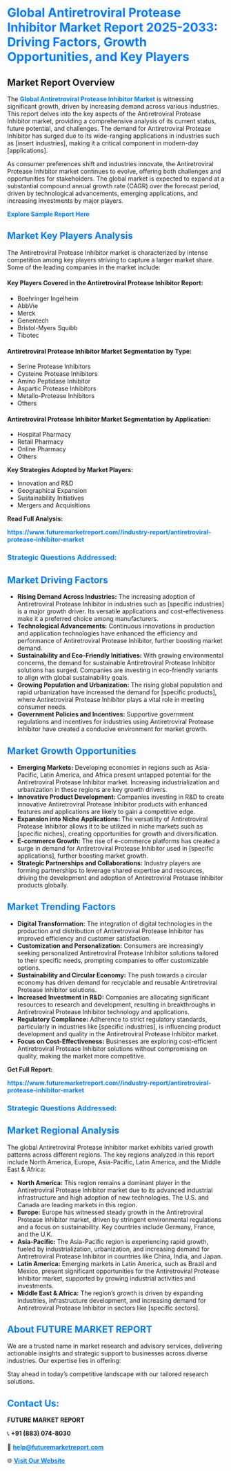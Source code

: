 <h1 style="color: #007BFF;">Global Antiretroviral Protease Inhibitor Market Report 2025-2033: Driving Factors, Growth Opportunities, and Key Players</h1>

<section id="overview">
<h2>Market Report Overview</h2>
<p>The <a href="https://www.futuremarketreport.com//industry-report/antiretroviral-protease-inhibitor-market" style="color: #007BFF; text-decoration: none;"><strong>Global Antiretroviral Protease Inhibitor Market</strong></a> is witnessing significant growth, driven by increasing demand across various industries. This report delves into the key aspects of the Antiretroviral Protease Inhibitor market, providing a comprehensive analysis of its current status, future potential, and challenges. The demand for Antiretroviral Protease Inhibitor has surged due to its wide-ranging applications in industries such as [insert industries], making it a critical component in modern-day [applications].</p>
<p>As consumer preferences shift and industries innovate, the Antiretroviral Protease Inhibitor market continues to evolve, offering both challenges and opportunities for stakeholders. The global market is expected to expand at a substantial compound annual growth rate (CAGR) over the forecast period, driven by technological advancements, emerging applications, and increasing investments by major players.</p>
</section>

<section id="overview">
<p><a href="https://www.futuremarketreport.com//request-sample/reportId=79490" style="color: #007BFF; text-decoration: none;"><strong>Explore Sample Report Here</strong></a></p>
</section>

<section id="key-players">
<h2 style="color: #007BFF;">Market Key Players Analysis</h2>
<p>The Antiretroviral Protease Inhibitor market is characterized by intense competition among key players striving to capture a larger market share. Some of the leading companies in the market include:</p>
<h4>Key Players Covered in the Antiretroviral Protease Inhibitor Report:</h4>
<ul><li>Boehringer Ingelheim</li><li>AbbVie</li><li>Merck</li><li>Genentech</li><li>Bristol-Myers Squibb</li><li>Tibotec</li></ul>
<h4>Antiretroviral Protease Inhibitor Market Segmentation by Type:</h4>
<ul><li>Serine Protease Inhibitors</li><li>Cysteine Protease Inhibitors</li><li>Amino Peptidase Inhibitor</li><li>Aspartic Protease Inhibitors</li><li>Metallo-Protease Inhibitors</li><li>Others</li></ul>

<h4>Antiretroviral Protease Inhibitor Market Segmentation by Application:</h4>
<ul><li>Hospital Pharmacy</li><li>Retail Pharmacy</li><li>Online Pharmacy</li><li>Others</li></ul>
<p><strong>Key Strategies Adopted by Market Players:</strong></p>
<ul>
<li>Innovation and R&D</li>
<li>Geographical Expansion</li>
<li>Sustainability Initiatives</li>
<li>Mergers and Acquisitions</li>
</ul>
</section>

<section>
<p><strong>Read Full Analysis: </strong></p><a href="https://www.futuremarketreport.com//industry-report/antiretroviral-protease-inhibitor-market" style="color: #007BFF; text-decoration: none;"><strong>https://www.futuremarketreport.com//industry-report/antiretroviral-protease-inhibitor-market</strong></a>
<h3 style="color: #007BFF;">Strategic Questions Addressed:</h3>
</section>

<section id="driving-factors">
<h2 style="color: #007BFF;">Market Driving Factors</h2>
<ul>
<li><strong>Rising Demand Across Industries:</strong> The increasing adoption of Antiretroviral Protease Inhibitor in industries such as [specific industries] is a major growth driver. Its versatile applications and cost-effectiveness make it a preferred choice among manufacturers.</li>
<li><strong>Technological Advancements:</strong> Continuous innovations in production and application technologies have enhanced the efficiency and performance of Antiretroviral Protease Inhibitor, further boosting market demand.</li>
<li><strong>Sustainability and Eco-Friendly Initiatives:</strong> With growing environmental concerns, the demand for sustainable Antiretroviral Protease Inhibitor solutions has surged. Companies are investing in eco-friendly variants to align with global sustainability goals.</li>
<li><strong>Growing Population and Urbanization:</strong> The rising global population and rapid urbanization have increased the demand for [specific products], where Antiretroviral Protease Inhibitor plays a vital role in meeting consumer needs.</li>
<li><strong>Government Policies and Incentives:</strong> Supportive government regulations and incentives for industries using Antiretroviral Protease Inhibitor have created a conducive environment for market growth.</li>
</ul>
</section>

<section id="growth-opportunities">
<h2 style="color: #007BFF;">Market Growth Opportunities</h2>
<ul>
<li><strong>Emerging Markets:</strong> Developing economies in regions such as Asia-Pacific, Latin America, and Africa present untapped potential for the Antiretroviral Protease Inhibitor market. Increasing industrialization and urbanization in these regions are key growth drivers.</li>
<li><strong>Innovative Product Development:</strong> Companies investing in R&D to create innovative Antiretroviral Protease Inhibitor products with enhanced features and applications are likely to gain a competitive edge.</li>
<li><strong>Expansion into Niche Applications:</strong> The versatility of Antiretroviral Protease Inhibitor allows it to be utilized in niche markets such as [specific niches], creating opportunities for growth and diversification.</li>
<li><strong>E-commerce Growth:</strong> The rise of e-commerce platforms has created a surge in demand for Antiretroviral Protease Inhibitor used in [specific applications], further boosting market growth.</li>
<li><strong>Strategic Partnerships and Collaborations:</strong> Industry players are forming partnerships to leverage shared expertise and resources, driving the development and adoption of Antiretroviral Protease Inhibitor products globally.</li>
</ul>
</section>

<section id="trending-factors">
<h2 style="color: #007BFF;">Market Trending Factors</h2>
<ul>
<li><strong>Digital Transformation:</strong> The integration of digital technologies in the production and distribution of Antiretroviral Protease Inhibitor has improved efficiency and customer satisfaction.</li>
<li><strong>Customization and Personalization:</strong> Consumers are increasingly seeking personalized Antiretroviral Protease Inhibitor solutions tailored to their specific needs, prompting companies to offer customizable options.</li>
<li><strong>Sustainability and Circular Economy:</strong> The push towards a circular economy has driven demand for recyclable and reusable Antiretroviral Protease Inhibitor solutions.</li>
<li><strong>Increased Investment in R&D:</strong> Companies are allocating significant resources to research and development, resulting in breakthroughs in Antiretroviral Protease Inhibitor technology and applications.</li>
<li><strong>Regulatory Compliance:</strong> Adherence to strict regulatory standards, particularly in industries like [specific industries], is influencing product development and quality in the Antiretroviral Protease Inhibitor market.</li>
<li><strong>Focus on Cost-Effectiveness:</strong> Businesses are exploring cost-efficient Antiretroviral Protease Inhibitor solutions without compromising on quality, making the market more competitive.</li>
</ul>
</section>

<section>
<p><strong>Get Full Report: </strong></p><a href="https://www.futuremarketreport.com//industry-report/antiretroviral-protease-inhibitor-market" style="color: #007BFF; text-decoration: none;"><strong>https://www.futuremarketreport.com//industry-report/antiretroviral-protease-inhibitor-market</strong></a>
<h3 style="color: #007BFF;">Strategic Questions Addressed:</h3>
</section>


<section id="regional-analysis">
<h2 style="color: #007BFF;">Market Regional Analysis</h2>
<p>The global Antiretroviral Protease Inhibitor market exhibits varied growth patterns across different regions. The key regions analyzed in this report include North America, Europe, Asia-Pacific, Latin America, and the Middle East & Africa:</p>
<ul>
<li><strong>North America:</strong> This region remains a dominant player in the Antiretroviral Protease Inhibitor market due to its advanced industrial infrastructure and high adoption of new technologies. The U.S. and Canada are leading markets in this region.</li>
<li><strong>Europe:</strong> Europe has witnessed steady growth in the Antiretroviral Protease Inhibitor market, driven by stringent environmental regulations and a focus on sustainability. Key countries include Germany, France, and the U.K.</li>
<li><strong>Asia-Pacific:</strong> The Asia-Pacific region is experiencing rapid growth, fueled by industrialization, urbanization, and increasing demand for Antiretroviral Protease Inhibitor in countries like China, India, and Japan.</li>
<li><strong>Latin America:</strong> Emerging markets in Latin America, such as Brazil and Mexico, present significant opportunities for the Antiretroviral Protease Inhibitor market, supported by growing industrial activities and investments.</li>
<li><strong>Middle East & Africa:</strong> The region’s growth is driven by expanding industries, infrastructure development, and increasing demand for Antiretroviral Protease Inhibitor in sectors like [specific sectors].</li>
</ul>
</section>

<footer>
<h2 style="color: #007BFF;">About FUTURE MARKET REPORT</h2>
<p>We are a trusted name in market research and advisory services, delivering actionable insights and strategic support to businesses across diverse industries. Our expertise lies in offering:</p>

<p>Stay ahead in today’s competitive landscape with our tailored research solutions.</p>

<h2 style="color: #007BFF;">Contact Us:</h2>
<p><strong>FUTURE MARKET REPORT</strong></p>
<p>📞 <strong>+91 (883) 074-8030</strong></p>
<p>📧 <strong><a href="mailto:help@futuremarketreport.com" style="color: #007BFF;">help@futuremarketreport.com</a></strong></p>
<p>🌐 <strong><a href="https://www.futuremarketreport.com/" style="color: #007BFF;">Visit Our Website</a></strong></p>
</footer>